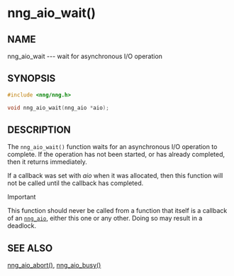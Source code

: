# nng_aio_wait()

## NAME

nng_aio_wait --- wait for asynchronous I/O operation

## SYNOPSIS

```c
#include <nng/nng.h>

void nng_aio_wait(nng_aio *aio);
```

## DESCRIPTION

The `nng_aio_wait()` function waits for an asynchronous I/O operation
to complete.
If the operation has not been started, or has already
completed, then it returns immediately.

If a callback was set with _aio_ when it was allocated, then this
function will not be called until the callback has completed.

> [!IMPORTANT]
> This function should never be called from a function that itself
> is a callback of an [`nng_aio`](index.md), either this one or any other.
> Doing so may result in a deadlock.

## SEE ALSO

[nng_aio_abort()](nng_aio_abort.md),
[nng_aio_busy()](nng_aio_busy.md)
